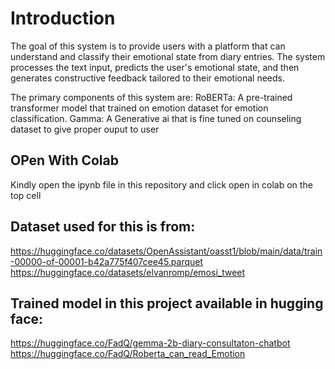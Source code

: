 # Introduction
The goal of this system is to provide users with a platform that can understand and classify their emotional state from diary entries. The system processes the text input, predicts the user's emotional state, and then generates constructive feedback tailored to their emotional needs.

The primary components of this system are:
RoBERTa: A pre-trained transformer model that trained on emotion dataset for emotion classification.
Gamma: A Generative ai that is fine tuned on counseling dataset to give proper ouput to user

## OPen With Colab
Kindly open the ipynb file in this repository and click open in colab on the top cell

## Dataset used for this is from:
https://huggingface.co/datasets/OpenAssistant/oasst1/blob/main/data/train-00000-of-00001-b42a775f407cee45.parquet
https://huggingface.co/datasets/elvanromp/emosi_tweet

## Trained model in this project available in hugging face:
https://huggingface.co/FadQ/gemma-2b-diary-consultaton-chatbot
https://huggingface.co/FadQ/Roberta_can_read_Emotion
